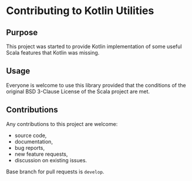 # Contributing to Kotlin Utilities

## Purpose

This project was started to provide Kotlin implementation of some useful Scala features
that Kotlin was missing.

## Usage

Everyone is welcome to use this library provided that the conditions of the original
BSD 3-Clause License of the Scala project are met.

## Contributions

Any contributions to this project are welcome:

* source code,
* documentation,
* bug reports,
* new feature requests,
* discussion on existing issues.

Base branch for pull requests is `develop`.
